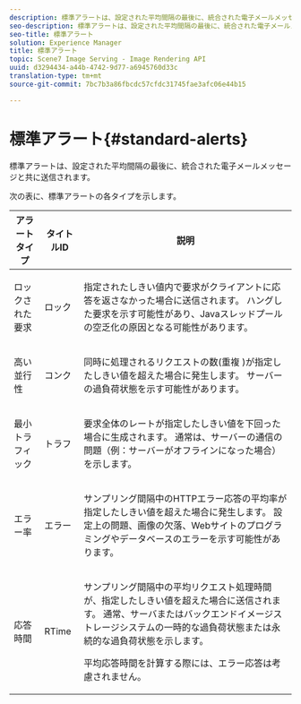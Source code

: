 ```yaml
---
description: 標準アラートは、設定された平均間隔の最後に、統合された電子メールメッセージと共に送信されます。
seo-description: 標準アラートは、設定された平均間隔の最後に、統合された電子メールメッセージと共に送信されます。
seo-title: 標準アラート
solution: Experience Manager
title: 標準アラート
topic: Scene7 Image Serving - Image Rendering API
uuid: d3294434-a44b-4742-9d77-a6945760d33c
translation-type: tm+mt
source-git-commit: 7bc7b3a86fbcdc57cfdc31745fae3afc06e44b15

---
```



# 標準アラート{#standard-alerts}

標準アラートは、設定された平均間隔の最後に、統合された電子メールメッセージと共に送信されます。

次の表に、標準アラートの各タイプを示します。

<table id="table_02611F1B920E48A6973BFA969CA564EB"> 
 <thead> 
  <tr> 
   <th class="entry"> <b>アラートタイプ</b> </th> 
   <th class="entry"> <b>タイトルID</b> </th> 
   <th class="entry"> <b>説明</b> </th> 
  </tr> 
 </thead>
 <tbody> 
  <tr> 
   <td> <p>ロックされた要求 </p> </td> 
   <td> <p>ロック </p> </td> 
   <td> <p>指定されたしきい値内で要求がクライアントに応答を返さなかった場合に送信されます。 ハングした要求を示す可能性があり、Javaスレッドプールの空乏化の原因となる可能性があります。 </p> </td> 
  </tr> 
  <tr> 
   <td> <p>高い並行性 </p> </td> 
   <td> <p>コンク </p> </td> 
   <td> 同時に処理されるリクエストの数(重複 <i></i>)が指定したしきい値を超えた場合に発生します。 サーバーの過負荷状態を示す可能性があります。 </td> 
  </tr> 
  <tr> 
   <td> <p>最小トラフィック </p> </td> 
   <td> <p>トラフ </p> </td> 
   <td> <p>要求全体のレートが指定したしきい値を下回った場合に生成されます。 通常は、サーバーの通信の問題（例：サーバーがオフラインになった場合）を示します。 </p> </td> 
  </tr> 
  <tr> 
   <td> <p>エラー率 </p> </td> 
   <td> <p>エラー </p> </td> 
   <td> <p>サンプリング間隔中のHTTPエラー応答の平均率が指定したしきい値を超えた場合に発生します。 設定上の問題、画像の欠落、Webサイトのプログラミングやデータベースのエラーを示す可能性があります。 </p> </td> 
  </tr> 
  <tr> 
   <td> <p>応答時間 </p> </td> 
   <td> <p>RTime </p> </td> 
   <td> <p>サンプリング間隔中の平均リクエスト処理時間が、指定したしきい値を超えた場合に送信されます。 通常、サーバまたはバックエンドイメージストレージシステムの一時的な過負荷状態または永続的な過負荷状態を示します。 </p> <p>平均応答時間を計算する際には、エラー応答は考慮されません。 </p> </td> 
  </tr> 
 </tbody> 
</table>


